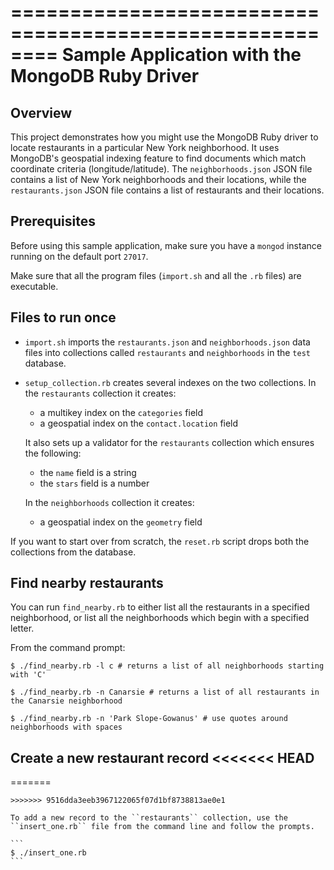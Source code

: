 ========================================================
Sample Application with the MongoDB Ruby Driver
========================================================

Overview
--------

This project demonstrates how you might use the MongoDB Ruby driver
to locate restaurants in a particular New York neighborhood. It uses
MongoDB's geospatial indexing feature to find documents which match
coordinate criteria (longitude/latitude). The ``neighborhoods.json``
JSON file contains a list of New York neighborhoods and their
locations, while the ``restaurants.json`` JSON file contains a list
of restaurants and their locations.

Prerequisites
-------------

Before using this sample application, make sure you have a ``mongod``
instance running on the default port ``27017``.

Make sure that all the program files (``import.sh`` and all the ``.rb``
files) are executable.

Files to run once
-----------------

- ``import.sh`` imports the ``restaurants.json`` and
  ``neighborhoods.json`` data files into
  collections called ``restaurants`` and ``neighborhoods``
  in the ``test`` database.

- ``setup_collection.rb`` creates several indexes on the two
  collections. In the ``restaurants`` collection it creates:
  - a multikey index on the ``categories`` field
  - a geospatial index on the ``contact.location`` field
 
  It also sets up a validator for the ``restaurants``
  collection which ensures the following:
 
  - the ``name`` field is a string
  - the ``stars`` field is a number
  
  In the ``neighborhoods`` collection it creates:
  - a geospatial index on the ``geometry`` field

If you want to start over from scratch, the ``reset.rb`` script drops
both the collections from the database.

Find nearby restaurants
-----------------------

You can run ``find_nearby.rb`` to either list all the restaurants in
a specified neighborhood, or list all the neighborhoods which begin
with a specified letter.

From the command prompt:

```
$ ./find_nearby.rb -l c # returns a list of all neighborhoods starting with 'C'

$ ./find_nearby.rb -n Canarsie # returns a list of all restaurants in the Canarsie neighborhood

$ ./find_nearby.rb -n 'Park Slope-Gowanus' # use quotes around neighborhoods with spaces
```

Create a new restaurant record
<<<<<<< HEAD
------------------------------
=======
``````````````````````````````
>>>>>>> 9516dda3eeb3967122065f07d1bf8738813ae0e1

To add a new record to the ``restaurants`` collection, use the
``insert_one.rb`` file from the command line and follow the prompts.

```
$ ./insert_one.rb 
```
